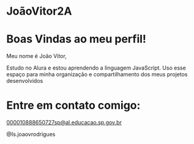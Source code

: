 # JoãoVitor2A

# Boas Vindas ao meu perfil!

Meu nome é João Vitor,

Estudo no Alura e estou aprendendo a linguagem JavaScript.
Uso esse espaço para minha organização e compartilhamento dos meus projetos desenvolvidos

# Entre em contato comigo:

000010888650727sp@al.educacao.sp.gov.br

@Is.joaovrodrigues
